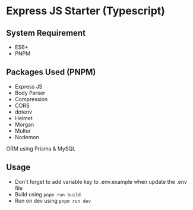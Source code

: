 # Express JS Starter (Typescript)

## System Requirement
- ES6+
- PNPM

## Packages Used (PNPM)
- Express JS
- Body Parser
- Compression
- CORS
- dotenv
- Helmet
- Morgan
- Multer
- Nodemon

ORM using Prisma & MySQL

## Usage
- Don't forget to add variable key to .env.example when update the .env file
- Build using `pnpm run build`
- Run on dev using `pnpm run dev`